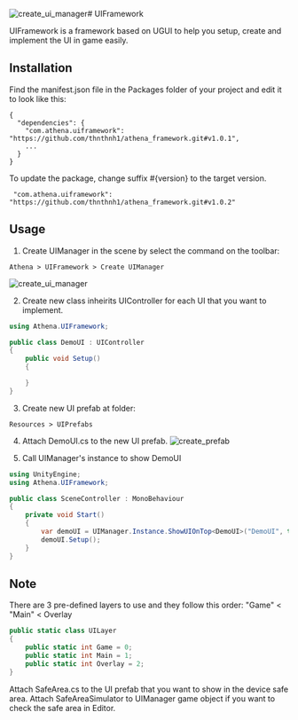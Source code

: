 ![create_ui_manager](https://github.com/user-attachments/assets/e0df1a95-d1cf-4b64-b043-6b2d6b1bc54e)# UIFramework

UIFramework is a framework based on UGUI to help you setup, create and implement the UI in game easily.

## Installation

Find the manifest.json file in the Packages folder of your project and edit it to look like this:

```
{
  "dependencies": {
    "com.athena.uiframework": "https://github.com/thnthnh1/athena_framework.git#v1.0.1",
    ...
  }
}
```

To update the package, change suffix #{version} to the target version.

```
 "com.athena.uiframework": "https://github.com/thnthnh1/athena_framework.git#v1.0.2"
```


## Usage

1. Create UIManager in the scene by select the command on the toolbar:
```
Athena > UIFramework > Create UIManager
```
![create_ui_manager](https://github.com/user-attachments/assets/e9d77dcc-e8c6-43a9-b2f3-cd0ffccf329c)

2. Create new class inheirits UIController for each UI that you want to implement.

```C#
using Athena.UIFramework;

public class DemoUI : UIController
{
    public void Setup()
    {

    }
}
```

3. Create new UI prefab at folder:
```
Resources > UIPrefabs
```

4. Attach DemoUI.cs to the new UI prefab.
![create_prefab](https://github.com/user-attachments/assets/cd1d34ec-d6cd-4477-9393-89f573bb7190)

5. Call UIManager's instance to show DemoUI

```C#
using UnityEngine;
using Athena.UIFramework;

public class SceneController : MonoBehaviour
{
    private void Start()
    {
        var demoUI = UIManager.Instance.ShowUIOnTop<DemoUI>("DemoUI", true, UILayer.Main);
        demoUI.Setup();
    }
}

```

## Note

There are 3 pre-defined layers to use and they follow this order:
"Game" < "Main" < Overlay

```C#
public static class UILayer
{
    public static int Game = 0;
    public static int Main = 1;
    public static int Overlay = 2;
}
```

Attach SafeArea.cs to the UI prefab that you want to show in the device safe area.
Attach SafeAreaSimulator to UIManager game object if you want to check the safe area in Editor.
